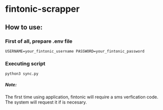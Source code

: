 # fintonic-scrapper
## How to use:
### First of all, prepare .env file
  ``
    USERNAME=your_fintonic_username
    PASSWORD=your_fintonic_password
  ``
### Executing script
  ``
    python3 sync.py
  `` 

##### Note:
  The first time using application, fintonic will require a sms verfication code. The system will request it if is necesary.
  

